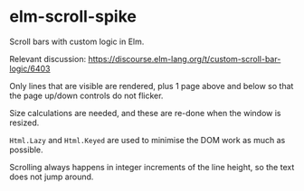 # elm-scroll-spike

Scroll bars with custom logic in Elm.

Relevant discussion:
https://discourse.elm-lang.org/t/custom-scroll-bar-logic/6403

Only lines that are visible are rendered, plus 1 page above and below so that
the page up/down controls do not flicker.

Size calculations are needed, and these are re-done when the window is resized.

`Html.Lazy` and `Html.Keyed` are used to minimise the DOM work as much as
possible.

Scrolling always happens in integer increments of the line height, so the text
does not jump around.
